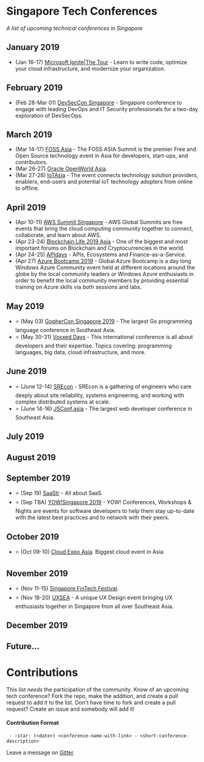 # Singapore Tech Conferences
*A list of upcoming technical conferences in Singapore*

## January 2019
- (Jan 16-17) [Microsoft Ignite|The Tour](https://www.microsoft.com/en-sg/ignite-the-tour/singapore) - Learn to write code, optimize your cloud infrastructure, and modernize your organization.
## February 2019
- (Feb 28-Mar 01) [DevSecCon Singapore](https://www.devseccon.com/singapore-2019) - Singapore conference to engage with leading DevOps and IT Security professionals for a two-day exploration of DevSecOps.
## March 2019
- (Mar 14-17) [FOSS Asia](https://2019.fossasia.org) - The FOSS ASIA Summit is the premier Free and Open Source technology event in Asia for developers, start-ups, and contributors. 
- (Mar 26-27) [Oracle OpenWorld Asia](https://www.oracle.com/sg/openworld).
- (Mar 27-28) [IoTAsia](https://www.internetofthingsasia.com) - The event connects technology solution providers, enablers, end-users and potential IoT technology adopters from online to offline.
## April 2019
- (Apr 10-11) [AWS Summit Singapore](https://pages.awscloud.com/2019-Global-AWS-Summit) - AWS Global Summits are free events that bring the cloud computing community together to connect, collaborate, and learn about AWS.
- (Apr 23-24) [Blockchain Life 2019 Asia](https://blockchain-life.com/asia/en) - One of the biggest and most important forums on Blockchain and Сryptocurrencies in the world.
- (Apr 24-25) [APIdays](https://www.apidays.co/singapore2019) - APIs, Ecosystems and Finance-as-a-Service.
- (Apr 27) [Azure Bootcamp 2019](https://global.azurebootcamp.net) - Global Azure Bootcamp is a day long Windows Azure Community event held at different locations around the globe by the local community leaders or Windows Azure enthusiasts in order to benefit the local community members by providing essential training on Azure skills via both sessions and labs.
## May 2019
- :star: (May 03) [GopherCon Singapore 2019](https://gophercon.sg) - The largest Go programming language conference in Southeast Asia.
- :star: (May 30-31) [Voxxed Days](https://voxxeddays.com/singapore) - This international conference is all about developers and their expertise. Topics covering: programming languages, big data, cloud infrastructure, and more.
## June 2019
- :star: (June 12-14) [SREcon](https://www.usenix.org/conference/srecon19asia) - SREcon is a gathering of engineers who care deeply about site reliability, systems engineering, and working with complex distributed systems at scale.
- :star: (June 14-16) [JSConf.asia](https://2019.jsconf.asia) - The largest web developer conference in Southeast Asia.
## July 2019
## August 2019
## September 2019
- :star: (Sep 19) [SaaStr](https://www.saastr.com/saastr-east) - All about SaaS.
- :star: (Sep TBA) [YOW!Singapore 2019](https://www.yowconference.sg) - YOW! Conferences, Workshops & Nights are events for software developers to help them stay up-to-date with the latest best practices and to network with their peers.
## October 2019
- :star: (Oct 09-10) [Cloud Expo Asia](https://www.cloudexpoasia.com). Biggest cloud event in Asia.
## November 2019
- :star: (Nov 11-15) [Singapore FinTech Festival](https://fintechfestival.sg).
- :star: (Nov 18-20) [UXSEA](https://uxsea.org/summit-2019) - A unique UX Design event bringing UX enthusiasts together in Singapore from all over Southeast Asia. 
## December 2019
## Future...

# Contributions

This list *needs* the participation of the community.  Know of an upcoming tech conference?  Fork the repo, make the addition, and create a pull request to add it to the list.  Don't have time to fork and create a pull request?  Create an issue and somebody will add it!

#### Contribution Format

` - :star: (<date>) <conference-name-with-link> - <short-conference-description>`

Leave a message on [Gitter](https://gitter.im/tech-conf-sg/community)
